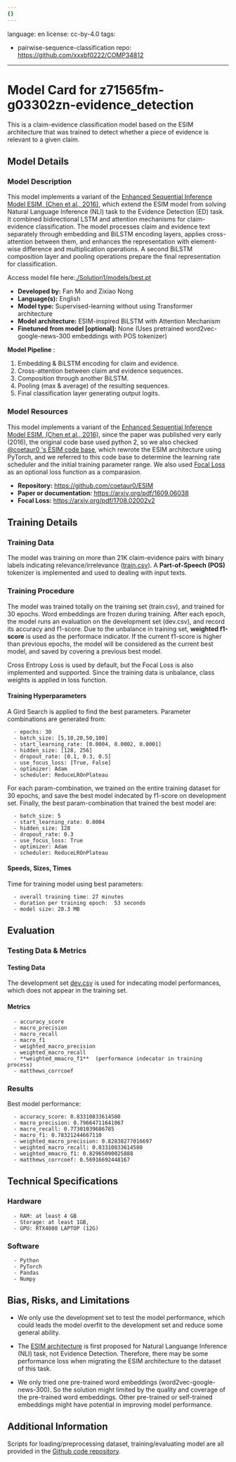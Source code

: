 ```yaml
---
{}
---
```

language: en
license: cc-by-4.0
tags:
- pairwise-sequence-classification
repo: https://github.com/xxxbf0222/COMP34812

---

# Model Card for z71565fm-g03302zn-evidence_detection

<!-- Provide a quick summary of what the model is/does. -->

This is a claim-evidence classification model based on the ESIM architecture that was trained to detect whether a piece of evidence is relevant to a given claim.

## Model Details

### Model Description

<!-- Provide a longer summary of what this model is. -->

This model implements a variant of the [Enhanced Sequential Inference Model ESIM, (Chen et al., 2016)](https://arxiv.org/pdf/1609.06038), which extend the ESIM model from solving Natural Language Inference (NLI) task to the Evidence Detection (ED) task. It combined bidirectional LSTM and attention mechanisms for claim-evidence classification. The model processes claim and evidence text separately through embedding and BiLSTM encoding layers, applies cross-attention between them, and enhances the representation with element-wise difference and multiplication operations. A second BiLSTM composition layer and pooling operations prepare the final representation for classification. 

Access model file here:[./Solution1/models/best.pt](https://livemanchesterac-my.sharepoint.com/:f:/g/personal/fan_mo-4_student_manchester_ac_uk/ElF2ODHq9ltGpS6X-DKbXGMBiuHY-lcjxRYb2Mbyz2hiNA?e=kAXZmw )


- **Developed by:** Fan Mo and Zixiao Nong
- **Language(s):** English
- **Model type:** Supervised-learning without using Transformer architecture
- **Model architecture:** ESIM-inspired BiLSTM with Attention Mechanism
- **Finetuned from model [optional]:** None (Uses pretrained word2vec-google-news-300 embeddings with POS tokenizer)

**Model Pipeline** :
1) Embedding & BiLSTM encoding for claim and evidence.
2) Cross-attention between claim and evidence sequences.
3) Composition through another BiLSTM.
4) Pooling (max & average) of the resulting sequences.
5) Final classification layer generating output logits.

### Model Resources

This model implements a variant of the [Enhanced Sequential Inference Model ESIM, (Chen et al., 2016)](https://arxiv.org/pdf/1609.06038), since the paper was published very early (2016), the original code base used python 2, so we also checked [@coetaur0 's ESIM code base](https://arxiv.org/pdf/1609.06038), which rewrote the ESIM architecture using PyTorch, and we referred to this code base to determine the learning rate scheduler and the initial training parameter range. We also used [Focal Loss](https://arxiv.org/pdf/1708.02002v2) as an optional loss function as a comparasion.
<!-- Provide links where applicable. -->

- **Repository:** https://github.com/coetaur0/ESIM
- **Paper or documentation:** https://arxiv.org/pdf/1609.06038
- **Focal Loss:** https://arxiv.org/pdf/1708.02002v2

## Training Details

### Training Data

<!-- This is a short stub of information on the training data that was used, and documentation related to data pre-processing or additional filtering (if applicable). -->

The model was training on more than 21K claim-evidence pairs with binary labels indicating relevance/irrelevance ([train.csv](../data/train.csv)). A **Part-of-Speech (POS)** tokenizer is implemented and used to dealing with input texts. 

### Training Procedure

<!-- This relates heavily to the Technical Specifications. Content here should link to that section when it is relevant to the training procedure. -->

The model was trained totally on the training set (train.csv), and trained for 30 epochs. Word embeddings are frozen during training. After each epoch, the model runs an evaluation on the development set (dev.csv), and record its accuracy and f1-score. Due to the unbalance in training set, **weighted f1-score** is used as the performace indicator. If the current f1-score is higher than previous epochs, the model will be considered as the current best model, and saved by covering a previous best model. 

Cross Entropy Loss is used by default, but the Focal Loss is also implemented and supported. Since the training data is unbalance, class weights is applied in loss function.

#### Training Hyperparameters

<!-- This is a summary of the values of hyperparameters used in training the model. -->

A Gird Search is applied to find the best parameters. Parameter combinations are generated from:

      - epochs: 30
      - batch_size: [5,10,20,50,100]
      - start_learning_rate: [0.0004, 0.0002, 0.0001]
      - hidden_size: [128, 256]
      - dropout_rate: [0.1, 0.3, 0.5]
      - use_focus_loss: [True, False]
      - optimizer: Adam
      - scheduler: ReduceLROnPlateau

For each param-combination, we trained on the entire training dataset for 30 epochs, and save the best model indecated by f1-score on development set. Finally, the best param-combination that trained the best model are:

      - batch_size: 5
      - start_learning_rate: 0.0004
      - hidden_size: 128
      - dropout_rate: 0.3
      - use_focus_loss: True
      - optimizer: Adam
      - scheduler: ReduceLROnPlateau

#### Speeds, Sizes, Times

<!-- This section provides information about how roughly how long it takes to train the model and the size of the resulting model. -->

Time for training model using best parameters:

      - overall training time: 27 minutes
      - duration per training epoch:  53 seconds
      - model size: 28.3 MB

## Evaluation

<!-- This section describes the evaluation protocols and provides the results. -->

### Testing Data & Metrics

#### Testing Data

<!-- This should describe any evaluation data used (e.g., the development/validation set provided). -->

The development set [dev.csv](../data/dev.csv) is used for indecating model performances, which does not appear in the training set. 

#### Metrics

<!-- These are the evaluation metrics being used. -->
      - accuracy_score
      - macro_precision
      - macro_recall
      - macro_f1
      - weighted_macro_precision
      - weighted_macro_recall
      - **weighted_mmacro_f1**  (performance indecator in training process)
      - matthews_corrcoef

### Results


Best model performance:

      - accuracy_score: 0.83310833614580
      - macro_precision: 0.79664711641067
      - macro_recall: 0.77301039686785
      - macro_f1: 0.78321244667110
      - weighted_macro_precision: 0.82838277016697
      - weighted_macro_recall: 0.83310833614580
      - weighted_mmacro_f1: 0.82965090025888
      - matthews_corrcoef: 0.56916692448167

## Technical Specifications

### Hardware


      - RAM: at least 4 GB
      - Storage: at least 1GB,
      - GPU: RTX4080 LAPTOP (12G)

### Software

      - Python
      - PyTorch
      - Pandas
      - Numpy

## Bias, Risks, and Limitations

<!-- This section is meant to convey both technical and sociotechnical limitations. -->

* We only use the development set to test the model performance, which could leads the model overfit to the development set and reduce some general ability.

* The [ESIM architecture](https://arxiv.org/pdf/1609.06038) is first proposed for Natural Languange Inference (NLI) task, not Evidence Detection. Therefore, there may be some performance loss when migrating the ESIM architecture to the dataset of this task.

* We only tried one pre-trained word embeddings (word2vec-google-news-300). So the solution might limited by the quality and coverage of the pre-trained word embeddings. Other pre-trained or self-trained embeddings might have potential in improving model performance.



## Additional Information
<!-- Any other information that would be useful for other people to know. -->
Scripts for loading/preprocessing dataset, training/evaluating model are all provided in the [Github code repository](https://github.com/xxxbf0222/COMP34812).